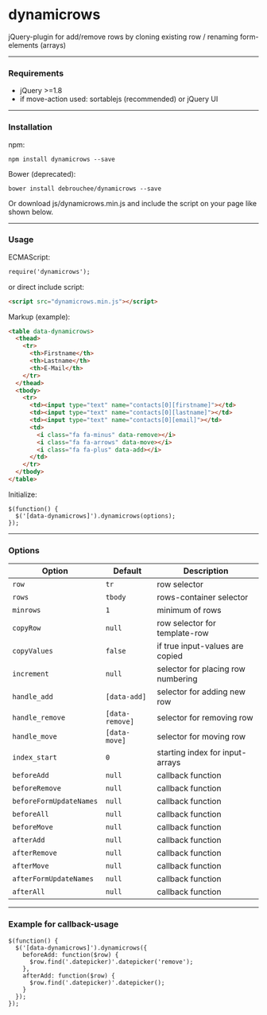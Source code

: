 # dynamicrows
jQuery-plugin for add/remove rows by cloning existing row / renaming form-elements (arrays)

***

### Requirements

* jQuery >=1.8
* if move-action used: sortablejs (recommended) or jQuery UI

***

### Installation

npm:

```
npm install dynamicrows --save
```

Bower (deprecated):

```
bower install debrouchee/dynamicrows --save
```

Or download js/dynamicrows.min.js and include the script on your page like shown below.

***

### Usage

ECMAScript:

```html
require('dynamicrows');
```

or direct include script:

```html
<script src="dynamicrows.min.js"></script>
```

Markup (example):

```html
<table data-dynamicrows>
  <thead>
    <tr>
      <th>Firstname</th>
      <th>Lastname</th>
      <th>E-Mail</th>
    </tr>
  </thead>
  <tbody>
    <tr>
      <td><input type="text" name="contacts[0][firstname]"></td>
      <td><input type="text" name="contacts[0][lastname]"></td>
      <td><input type="text" name="contacts[0][email]"></td>
      <td>
        <i class="fa fa-minus" data-remove></i>
        <i class="fa fa-arrows" data-move></i>
        <i class="fa fa-plus" data-add></i>
      </td>
    </tr>
  </tbody>
</table>
```

Initialize:

```javacript
$(function() {
  $('[data-dynamicrows]').dynamicrows(options);
});
```

***

### Options

Option                  | Default          | Description
------------------------|------------------|-----------------------------------
`row`                   | `tr`             | row selector
`rows`                  | `tbody`          | rows-container selector
`minrows`               | `1`              | minimum of rows
`copyRow`               | `null`           | row selector for template-row
`copyValues`            | `false`          | if true input-values are copied
`increment`             | `null`           | selector for placing row numbering
`handle_add`            | `[data-add]`     | selector for adding new row
`handle_remove`         | `[data-remove]`  | selector for removing row
`handle_move`           | `[data-move]`    | selector for moving row
`index_start`           | `0`              | starting index for input-arrays
`beforeAdd`             | `null`           | callback function
`beforeRemove`          | `null`           | callback function
`beforeFormUpdateNames` | `null`           | callback function
`beforeAll`             | `null`           | callback function
`beforeMove`            | `null`           | callback function
`afterAdd`              | `null`           | callback function
`afterRemove`           | `null`           | callback function
`afterMove`             | `null`           | callback function
`afterFormUpdateNames`  | `null`           | callback function
`afterAll`              | `null`           | callback function

***

### Example for callback-usage

```javacript
$(function() {
  $('[data-dynamicrows]').dynamicrows({
    beforeAdd: function($row) {
      $row.find('.datepicker)'.datepicker('remove');
    },
    afterAdd: function($row) {
      $row.find('.datepicker)'.datepicker();
    }
  });
});
```